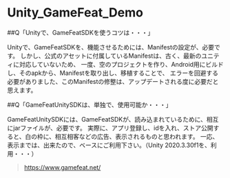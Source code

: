 # Unity_GameFeat_Demo

##Q「Unityで、GameFeatSDKを使うコツは・・・」

Unityで、GameFeatSDKを、機能させるためには、Manifestの設定が、必要です。
しかし、公式のアセットに付属しているManifestは、古く、最新のユニティに対応していないため、
一度、空のプロジェクトを作り、Android用にビルドし、そのapkから、Manifestを取り出し、移植することで、
エラーを回避する必要がありました、このManifestの修整は、アップデートされる度に必要だと思えます。

##Q「GameFeatUnitySDKは、単独で、使用可能か・・・」

GameFeatUnitySDKには、GameFeatSDKが、読み込まれているために、相互にjarファイルが、必要です。
実際に、アプリ登録し、idを入れ、ストア公開すると、白の枠に、相互相客などの広告、表示されるものと思われます。
一応、表示までは、出来たので、ベースにご利用下さい。（Unity 2020.3.30f1を、利用・・・）

>https://www.gamefeat.net/


